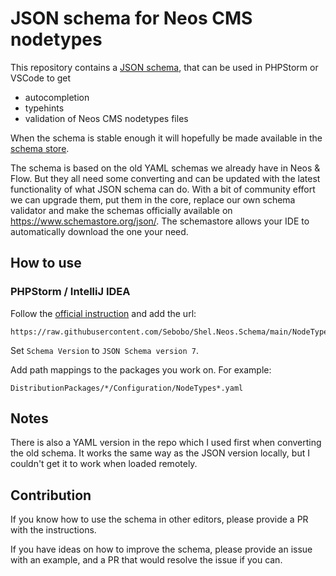 # JSON schema for Neos CMS nodetypes

This repository contains a [JSON schema](https://json-schema.org), that can be used in PHPStorm or VSCode
to get 

* autocompletion 
* typehints 
* validation of Neos CMS nodetypes files

When the schema is stable enough it will hopefully be made available in the [schema store](https://www.schemastore.org/json/).

The schema is based on the old YAML schemas we already have in Neos & Flow. 
But they all need some converting and can be updated with the latest functionality of what JSON schema can do.
With a bit of community effort we can upgrade them, put them in the core, replace our own schema validator 
and make the schemas officially available on https://www.schemastore.org/json/.
The schemastore allows your IDE to automatically download the one your need.

## How to use

### PHPStorm / IntelliJ IDEA 

Follow the [official instruction](https://www.jetbrains.com/help/phpstorm/json.html#ws_json_schema_add_custom) and add the url: 

    https://raw.githubusercontent.com/Sebobo/Shel.Neos.Schema/main/NodeTypes.Schema.json

Set `Schema Version` to `JSON Schema version 7`.

Add path mappings to the packages you work on. For example:

    DistributionPackages/*/Configuration/NodeTypes*.yaml

## Notes

There is also a YAML version in the repo which I used first when converting the old schema.
It works the same way as the JSON version locally, but I couldn't get it to work when loaded remotely.

## Contribution

If you know how to use the schema in other editors, please provide a PR with the instructions. 

If you have ideas on how to improve the schema, please provide an issue with an example, and a 
PR that would resolve the issue if you can.
